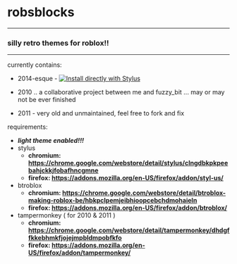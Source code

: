 # robsblocks
___
### **silly retro themes for roblox!!**
___

currently contains:
- 2014-esque - [![Install directly with Stylus](https://img.shields.io/badge/Install%20directly%20with-Stylus-00adad.svg)](https://github.com/sayorisocks/robsblocks/raw/main/2014/2014.user.css)

- 2010 .. a collaborative project between me and fuzzy_bit ... may or may not be ever finished
- 2011  - very old and unmaintained, feel free to fork and fix

requirements:
- ***light theme enabled!!!***
- stylus
	- **chromium: https://chrome.google.com/webstore/detail/stylus/clngdbkpkpeebahjckkjfobafhncgmne**
	- **firefox: https://addons.mozilla.org/en-US/firefox/addon/styl-us/**
- btroblox
	- **chromium: https://chrome.google.com/webstore/detail/btroblox-making-roblox-be/hbkpclpemjeibhioopcebchdmohaieln**
	- **firefox: https://addons.mozilla.org/en-US/firefox/addon/btroblox/**
- tampermonkey ( for 2010 & 2011 )
	- **chromium: https://chrome.google.com/webstore/detail/tampermonkey/dhdgffkkebhmkfjojejmpbldmpobfkfo**
	- **firefox: https://addons.mozilla.org/en-US/firefox/addon/tampermonkey/**
